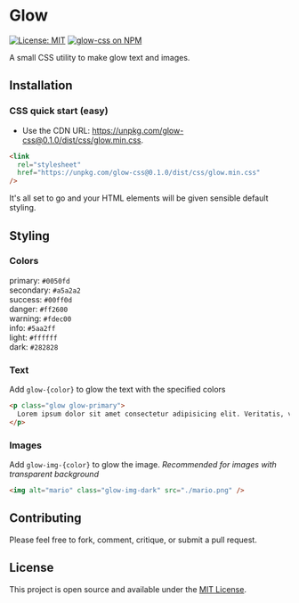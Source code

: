 # Glow

[![License: MIT](https://img.shields.io/badge/License-MIT-blue.svg)](https://opensource.org/licenses/MIT) [![glow-css on NPM](https://img.shields.io/npm/v/glow-css.svg?color=green&label=glow-css)](https://www.npmjs.com/package/glow-css)

A small CSS utility to make glow text and images.

## Installation

### CSS quick start (easy)

- Use the CDN URL: https://unpkg.com/glow-css@0.1.0/dist/css/glow.min.css.

```html
<link
  rel="stylesheet"
  href="https://unpkg.com/glow-css@0.1.0/dist/css/glow.min.css"
/>
```

It's all set to go and your HTML elements will be given sensible default styling.

## Styling

### Colors

primary: `#0050fd`<br>
secondary: `#a5a2a2`<br>
success: `#00ff0d`<br>
danger: `#ff2600` <br>
warning: `#fdec00`<br>
info: `#5aa2ff`<br>
light: `#ffffff`<br>
dark: `#282828`<br>

### Text

Add `glow-{color}` to glow the text with the specified colors

```html
<p class="glow glow-primary">
  Lorem ipsum dolor sit amet consectetur adipisicing elit. Veritatis, vel.
</p>
```

### Images

Add `glow-img-{color}` to glow the image.
_Recommended for images with transparent background_

```html
<img alt="mario" class="glow-img-dark" src="./mario.png" />
```

## Contributing

Please feel free to fork, comment, critique, or submit a pull request.

## License

This project is open source and available under the [MIT License](LICENSE.md).
